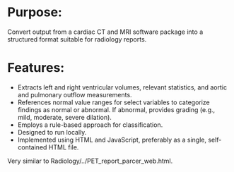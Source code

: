 # Purpose:
Convert output from a cardiac CT and MRI software package into a structured format suitable for radiology reports.

# Features:
- Extracts left and right ventricular volumes, relevant statistics, and aortic and pulmonary outflow measurements.
- References normal value ranges for select variables to categorize findings as normal or abnormal. If abnormal, provides grading (e.g., mild, moderate, severe dilation).
- Employs a rule-based approach for classification.
- Designed to run locally.
- Implemented using HTML and JavaScript, preferably as a single, self-contained HTML file.

Very similar to Radiology/../PET_report_parcer_web.html.
